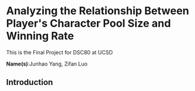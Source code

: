 # Analyzing the Relationship Between Player's Character Pool Size and Winning Rate

This is the Final Project for DSC80 at UCSD

**Name(s)**:Junhao Yang, Zifan Luo

## Introduction


